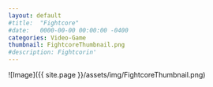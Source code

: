 ```yaml
---
layout: default
#title:  "Fightcore"
#date:   0000-00-00 00:00:00 -0400
categories: Video-Game
thumbnail: FightcoreThumbnail.png
#description: Fightcorin'
---
```

![Image]({{ site.page }}/assets/img/FightcoreThumbnail.png)

